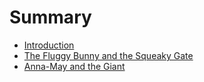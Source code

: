 # Summary

* [Introduction](README.md)
* [The Fluggy Bunny and the Squeaky Gate](bock_david/story.md)
* [Anna-May and the Giant](lyken_nyketha/story.md)
